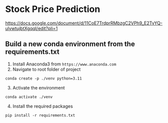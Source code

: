 # Stock Price Prediction
https://docs.google.com/document/d/11CoE7TrdprRMbzgC2VPh9_E2TvYQ-ulywtujbtXgqqI/edit?pli=1

## Build a new conda environment from the requirements.txt

1. Install Anaconda3 from `https://www.anaconda.com`
2. Navigate to root folder of project
```shell
conda create -p ./venv python=3.11
```
3. Activate the environment 
```shell
conda activate ./venv
```
4. Install the required packages
```shell
pip install -r requirements.txt
```
